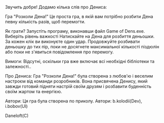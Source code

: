 Звучить добре! Додамо кілька слів про Дениса:

Гра "Розколи Дена!"
Це проста гра, в якій вам потрібно розбити Дена певну кількість разів, щоб перемогти.

Як грати?
Запустіть програму, виконавши файл Game of Dens.exe.
Виберіть рівень важкості
Натискайте на Дена для розбиття деньошки. За кожен клік ви виконуєте один удар.
Продовжуйте розбивати деньошку до тих пір, поки не досягнете максимальної кількості піздюлін або поки не з'явиться повідомлення про перемогу.

Вимоги:
Відсутні, оскільки гра вже включає всі необхідні бібліотеки та залежності..

Про Дениса:
Гра "Розколи Дена!" була створена з любов'ю і веселим настроєм від команди розробників. Вона присвячена Денису,
який завжди готовий підняти настрій своїм друзям і розбавити буденність своїм жартом та енергією.

Автори:
Ця гра була створена по приколу. Автори: b.kolodii(Dev), i.bobov(UI)

Daneloft(C)
